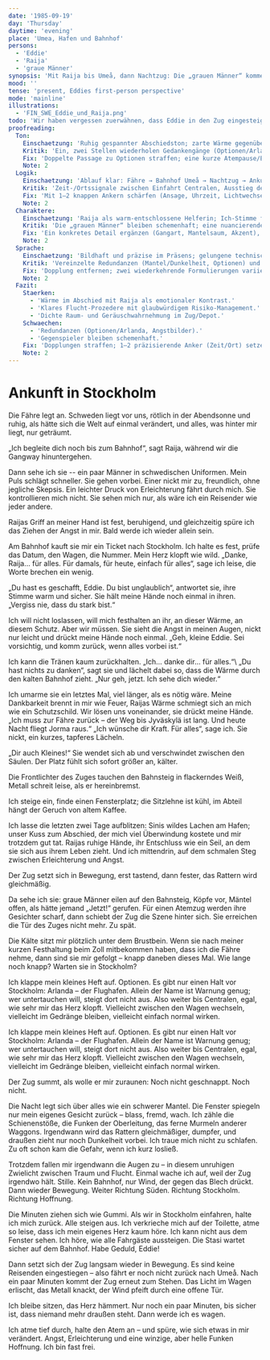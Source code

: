 ```yaml
---
date: '1985-09-19'
day: 'Thursday'
daytime: 'evening'
place: 'Umea, Hafen und Bahnhof'
persons:
  - 'Eddie'
  - 'Raija'
  - 'graue Männer'
synopsis: 'Mit Raija bis Umeå, dann Nachtzug: Die „grauen Männer“ kommen zu spät, ich halte bis Centralen durch, verberge mich vor Kontrollen und warte im Betriebsareal auf den Moment zum ungesehenen Ausstieg – Freiheit fast zum Greifen.'
mood: ''
tense: 'present, Eddies first-person perspective'
mode: 'mainline'
illustrations:
  - 'FIN_SWE_Eddie_und_Raija.png'
todo: 'Wir haben vergessen zuerwähnen, dass Eddie in den Zug eingesteigen ist und er abfährt, bevor die grauen Gestalten kommen. Es wird Nacht während der Fahrt, Eddie kommt am zeitigen Morgen in Stockholm an. Beim Aussteigen gibt es Redundanzen im Text. Es fehlt der Vergleich mit ostdeutschen Städten. Die Hoffnungslosigkeit der zerfallenden Bausubstanz.'
proofreading:
  Ton:
    Einschaetzung: 'Ruhig gespannter Abschiedston; zarte Wärme gegenüber Raija kontrastiert mit wachsendem Verfolgungsdruck.'
    Kritik: 'Ein, zwei Stellen wiederholen Gedankengänge (Optionen/Arlanda) sowie Angstbilder; Puls bleibt lange gleichförmig hoch.'
    Fix: 'Doppelte Passage zu Optionen straffen; eine kurze Atempause/Entlastung setzen, um die folgende Anspannung zu staffeln.'
    Note: 2
  Logik:
    Einschaetzung: 'Ablauf klar: Fähre → Bahnhof Umeå → Nachtzug → Ankunft/Verstecken → Betriebsareal.'
    Kritik: 'Zeit-/Ortssignale zwischen Einfahrt Centralen, Ausstieg der Menge und Weiterrollen ins Betriebsareal könnten eindeutiger sein.'
    Fix: 'Mit 1–2 knappen Ankern schärfen (Ansage, Uhrzeit, Lichtwechsel, Hinweis auf „Centralen“), und den Grund fürs Nicht‑Aussteigen einmal explizit verorten.'
    Note: 2
  Charaktere:
    Einschaetzung: 'Raija als warm‑entschlossene Helferin; Ich‑Stimme fokussiert, kontrollierend; Gegenseite als diffuse Bedrohung.'
    Kritik: 'Die „grauen Männer“ bleiben schemenhaft; eine nuancierende Beobachtung könnte die Bedrohung erden.'
    Fix: 'Ein konkretes Detail ergänzen (Gangart, Mantelsaum, Akzent), ohne den Fokus von Eddie zu lösen.'
    Note: 2
  Sprache:
    Einschaetzung: 'Bildhaft und präzise im Präsens; gelungene technische/akustische Wahrnehmungen (Rattern, Licht, Metall).'
    Kritik: 'Vereinzelte Redundanzen (Mantel/Dunkelheit, Optionen) und ein doppelter Absatz zu „Optionen/Arlanda“.'
    Fix: 'Dopplung entfernen; zwei wiederkehrende Formulierungen variieren; knappe, spezifische Sinneindrücke setzen.'
    Note: 2
  Fazit:
    Staerken:
      - 'Wärme im Abschied mit Raija als emotionaler Kontrast.'
      - 'Klares Flucht‑Prozedere mit glaubwürdigem Risiko‑Management.'
      - 'Dichte Raum‑ und Geräuschwahrnehmung im Zug/Depot.'
    Schwaechen:
      - 'Redundanzen (Optionen/Arlanda, Angstbilder).'
      - 'Gegenspieler bleiben schemenhaft.'
    Fix: 'Dopplungen straffen; 1–2 präzisierende Anker (Zeit/Ort) setzen; eine beobachtete Mini‑Geste der Verfolger einstreuen.'
    Note: 2
---
```


# Ankunft in Stockholm

Die Fähre legt an. Schweden liegt vor uns, rötlich in der Abendsonne und ruhig,
als hätte sich die Welt auf einmal verändert, und alles, was hinter mir liegt,
nur geträumt.

„Ich begleite dich noch bis zum Bahnhof“, sagt Raija, während wir die Gangway
hinuntergehen.

Dann sehe ich sie -- ein paar Männer in schwedischen Uniformen. Mein Puls
schlägt schneller. Sie gehen vorbei. Einer nickt mir zu, freundlich, ohne
jegliche Skepsis. Ein leichter Druck von Erleichterung fährt durch mich. Sie
kontrollieren mich nicht. Sie sehen mich nur, als wäre ich ein Reisender wie
jeder andere.

Raijas Griff an meiner Hand ist fest, beruhigend, und gleichzeitig spüre ich das
Ziehen der Angst in mir. Bald werde ich wieder allein sein.

Am Bahnhof kauft sie mir ein Ticket nach Stockholm. Ich halte es fest, prüfe das
Datum, den Wagen, die Nummer. Mein Herz klopft wie wild. „Danke, Raija… für
alles. Für damals, für heute, einfach für alles“, sage ich leise, die Worte
brechen ein wenig.

„Du hast es geschafft, Eddie. Du bist unglaublich“, antwortet sie, ihre Stimme
warm und sicher. Sie hält meine Hände noch einmal in ihren. „Vergiss nie, dass
du stark bist.“

Ich will nicht loslassen, will mich festhalten an ihr, an dieser Wärme, an
diesem Schutz. Aber wir müssen. Sie sieht die Angst in meinen Augen, nickt nur
leicht und drückt meine Hände noch einmal. „Geh, kleine Eddie. Sei vorsichtig,
und komm zurück, wenn alles vorbei ist.“

Ich kann die Tränen kaum zurückhalten. „Ich… danke dir… für alles.“\ „Du hast
nichts zu danken“, sagt sie und lächelt dabei so, dass die Wärme durch den
kalten Bahnhof zieht. „Nur geh, jetzt. Ich sehe dich wieder.“

Ich umarme sie ein letztes Mal, viel länger, als es nötig wäre. Meine
Dankbarkeit brennt in mir wie Feuer, Raijas Wärme schmiegt sich an mich wie ein
Schutzschild. Wir lösen uns voneinander, sie drückt meine Hände. „Ich muss zur
Fähre zurück – der Weg bis Jyväskylä ist lang. Und heute Nacht fliegt Jorma
raus.“ „Ich wünsche dir Kraft. Für alles“, sage ich. Sie nickt, ein kurzes,
tapferes Lächeln.

„Dir auch Kleines!“ Sie wendet sich ab und verschwindet zwischen den Säulen. Der
Platz fühlt sich sofort größer an, kälter.

Die Frontlichter des Zuges tauchen den Bahnsteig in flackerndes Weiß, Metall
schreit leise, als er hereinbremst.

Ich steige ein, finde einen Fensterplatz; die Sitzlehne ist kühl, im Abteil
hängt der Geruch von altem Kaffee.

Ich lasse die letzten zwei Tage aufblitzen: Sinis wildes Lachen am Hafen; unser
Kuss zum Abschied, der mich viel Überwindung kostete und mir trotzdem gut tat.
Raijas ruhige Hände, ihr Entschluss wie ein Seil, an dem sie sich aus ihrem
Leben zieht. Und ich mittendrin, auf dem schmalen Steg zwischen Erleichterung
und Angst.

Der Zug setzt sich in Bewegung, erst tastend, dann fester, das Rattern wird
gleichmäßig.

Da sehe ich sie: graue Männer eilen auf den Bahnsteig, Köpfe vor, Mäntel offen,
als hätte jemand „Jetzt!“ gerufen. Für einen Atemzug werden ihre Gesichter
scharf, dann schiebt der Zug die Szene hinter sich. Sie erreichen die Tür des
Zuges nicht mehr. Zu spät.

Die Kälte sitzt mir plötzlich unter dem Brustbein. Wenn sie nach meiner kurzen
Festhaltung beim Zoll mitbekommen haben, dass ich die Fähre nehme, dann sind sie
mir gefolgt – knapp daneben dieses Mal. Wie lange noch knapp? Warten sie in
Stockholm?

Ich klappe mein kleines Heft auf. Optionen. Es gibt nur einen Halt vor
Stockholm: Arlanda – der Flughafen. Allein der Name ist Warnung genug; wer
untertauchen will, steigt dort nicht aus. Also weiter bis Centralen, egal, wie
sehr mir das Herz klopft. Vielleicht zwischen den Wagen wechseln, vielleicht im
Gedränge bleiben, vielleicht einfach normal wirken.

Ich klappe mein kleines Heft auf. Optionen. Es gibt nur einen Halt vor
Stockholm: Arlanda – der Flughafen. Allein der Name ist Warnung genug; wer
untertauchen will, steigt dort nicht aus. Also weiter bis Centralen, egal, wie
sehr mir das Herz klopft. Vielleicht zwischen den Wagen wechseln, vielleicht im
Gedränge bleiben, vielleicht einfach normal wirken.

Der Zug summt, als wolle er mir zuraunen: Noch nicht geschnappt. Noch nicht.

Die Nacht legt sich über alles wie ein schwerer Mantel. Die Fenster spiegeln nur
mein eigenes Gesicht zurück – blass, fremd, wach. Ich zähle die Schienenstöße,
die Funken der Oberleitung, das ferne Murmeln anderer Waggons. Irgendwann wird
das Rattern gleichmäßiger, dumpfer, und draußen zieht nur noch Dunkelheit
vorbei. Ich traue mich nicht zu schlafen. Zu oft schon kam die Gefahr, wenn ich
kurz losließ.

Trotzdem fallen mir irgendwann die Augen zu – in diesem unruhigen Zwielicht
zwischen Traum und Flucht. Einmal wache ich auf, weil der Zug irgendwo hält.
Stille. Kein Bahnhof, nur Wind, der gegen das Blech drückt. Dann wieder
Bewegung. Weiter Richtung Süden. Richtung Stockholm. Richtung Hoffnung.

Die Minuten ziehen sich wie Gummi. Als wir in Stockholm einfahren, halte ich
mich zurück. Alle steigen aus. Ich verkrieche mich auf der Toilette, atme so
leise, dass ich mein eigenes Herz kaum höre. Ich kann nicht aus dem Fenster
sehen. Ich höre, wie alle Fahrgäste aussteigen. Die Stasi wartet sicher auf dem
Bahnhof. Habe Geduld, Eddie!

Dann setzt sich der Zug langsam wieder in Bewegung. Es sind keine Reisenden
eingestiegen – also fährt er noch nicht zurück nach Umeå. Nach ein paar Minuten
kommt der Zug erneut zum Stehen. Das Licht im Wagen erlischt, das Metall knackt,
der Wind pfeift durch eine offene Tür.

Ich bleibe sitzen, das Herz hämmert. Nur noch ein paar Minuten, bis sicher ist,
dass niemand mehr draußen steht. Dann werde ich es wagen.

Ich atme tief durch, halte den Atem an – und spüre, wie sich etwas in mir
verändert. Angst, Erleichterung und eine winzige, aber helle Funken Hoffnung.
Ich bin fast frei.
